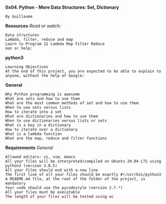 **0x04. Python - More Data Structures: Set, Dictionary**

    By Guillaume

**Resources**
    *Read or watch:*

    Data structures
    Lambda, filter, reduce and map
    Learn to Program 12 Lambda Map Filter Reduce
    man or help:

**python3**
    
    Learning Objectives
    At the end of this project, you are expected to be able to explain to anyone, without the help of Google:

**General**
    
    Why Python programming is awesome
    What are sets and how to use them
    What are the most common methods of set and how to use them
    When to use sets versus lists
    How to iterate into a set
    What are dictionaries and how to use them
    When to use dictionaries versus lists or sets
    What is a key in a dictionary
    How to iterate over a dictionary
    What is a lambda function
    What are the map, reduce and filter functions

**Requirements**
*General*

    Allowed editors: vi, vim, emacs
    All your files will be interpreted/compiled on Ubuntu 20.04 LTS using python3 (version 3.8.5)
    All your files should end with a new line
    The first line of all your files should be exactly #!/usr/bin/python3
    A README.md file, at the root of the folder of the project, is mandatory
    Your code should use the pycodestyle (version 2.7.*)
    All your files must be executable
    The length of your files will be tested using wc